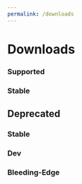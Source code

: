 ```yaml
---
permalink: /downloads
---
```


# Downloads
### Supported
### Stable

## Deprecated
### Stable

### Dev

### Bleeding-Edge

